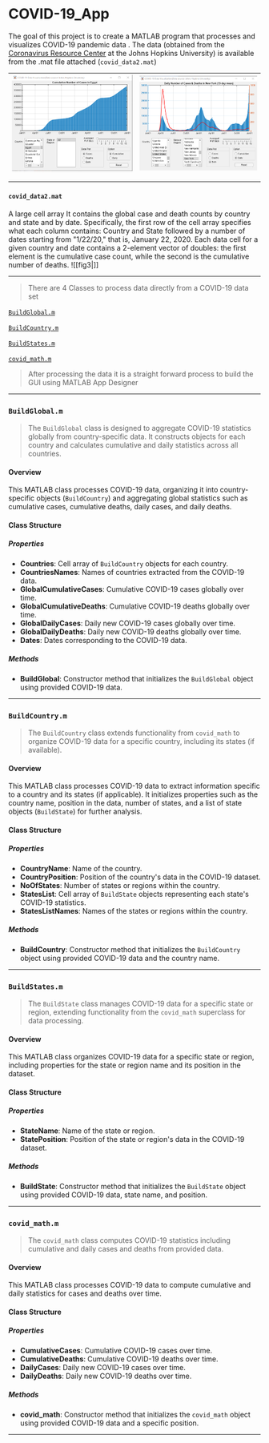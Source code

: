 # COVID-19_App

The goal of this project is to create a MATLAB program that processes and visualizes COVID-19 pandemic data . The data (obtained from the [Coronavirus Resource Center](https://coronavirus.jhu.edu/map.html) at the Johns Hopkins University) is available from the .mat file attached (`covid_data2.mat`)

| ![](https://raw.githubusercontent.com/4HMED-4YMN/COVID-19_App/main/Pasted%20image%2020240707155141.png) | ![](https://raw.githubusercontent.com/4HMED-4YMN/COVID-19_App/main/Pasted%20image%2020240707155104.png) |
| ------------------------------------ | ------------------------------------ |

---
#### `covid_data2.mat` 
A large cell array It contains the global case and death counts by country and state and by date. Specifically, the first row of the cell array specifies what each column contains: Country and State followed by a number of dates starting from "1/22/20," that is, January 22, 2020. Each data cell for a given country and date contains a 2-element vector of doubles: the first element is the cumulative case count, while the second is the cumulative number of deaths.
![[fig3|]]

---
>There are  4 Classes to process data directly from a COVID-19 data set

[`BuildGlobal.m`](#buildglobalm)

[`BuildCountry.m`](#buildcountrym)

[`BuildStates.m`](#buildstatesm)

[`covid_math.m`](#covid_mathm)

>After processing the data it is a straight forward process to build the GUI using MATLAB  App Designer 

---
### `BuildGlobal.m` 
>The `BuildGlobal` class is designed to aggregate COVID-19 statistics globally from country-specific data. It constructs objects for each country and calculates cumulative and daily statistics across all countries.

#### Overview
This MATLAB class processes COVID-19 data, organizing it into country-specific objects (`BuildCountry`) and aggregating global statistics such as cumulative cases, cumulative deaths, daily cases, and daily deaths.

#### Class Structure
##### Properties

- **Countries**: Cell array of `BuildCountry` objects for each country.
- **CountriesNames**: Names of countries extracted from the COVID-19 data.
- **GlobalCumulativeCases**: Cumulative COVID-19 cases globally over time.
- **GlobalCumulativeDeaths**: Cumulative COVID-19 deaths globally over time.
- **GlobalDailyCases**: Daily new COVID-19 cases globally over time.
- **GlobalDailyDeaths**: Daily new COVID-19 deaths globally over time.
- **Dates**: Dates corresponding to the COVID-19 data.

##### Methods

- **BuildGlobal**: Constructor method that initializes the `BuildGlobal` object using provided COVID-19 data.

---
### `BuildCountry.m`
>The `BuildCountry` class extends functionality from `covid_math` to organize COVID-19 data for a specific country, including its states (if available).

#### Overview
This MATLAB class processes COVID-19 data to extract information specific to a country and its states (if applicable). It initializes properties such as the country name, position in the data, number of states, and a list of state objects (`BuildState`) for further analysis.

#### Class Structure

##### Properties

- **CountryName**: Name of the country.
- **CountryPosition**: Position of the country's data in the COVID-19 dataset.
- **NoOfStates**: Number of states or regions within the country.
- **StatesList**: Cell array of `BuildState` objects representing each state's COVID-19 statistics.
- **StatesListNames**: Names of the states or regions within the country.

##### Methods

- **BuildCountry**: Constructor method that initializes the `BuildCountry` object using provided COVID-19 data and the country name.

---
### `BuildStates.m`
>The `BuildState` class manages COVID-19 data for a specific state or region, extending functionality from the `covid_math` superclass for data processing.

#### Overview
This MATLAB class organizes COVID-19 data for a specific state or region, including properties for the state or region name and its position in the dataset.

#### Class Structure
##### Properties

- **StateName**: Name of the state or region.
- **StatePosition**: Position of the state or region's data in the COVID-19 dataset.

##### Methods

- **BuildState**: Constructor method that initializes the `BuildState` object using provided COVID-19 data, state name, and position.

---
### `covid_math.m`
>The `covid_math` class computes COVID-19 statistics including cumulative and daily cases and deaths from provided data.

#### Overview
This MATLAB class processes COVID-19 data to compute cumulative and daily statistics for cases and deaths over time.

#### Class Structure

##### Properties

- **CumulativeCases**: Cumulative COVID-19 cases over time.
- **CumulativeDeaths**: Cumulative COVID-19 deaths over time.
- **DailyCases**: Daily new COVID-19 cases over time.
- **DailyDeaths**: Daily new COVID-19 deaths over time.

##### Methods

- **covid_math**: Constructor method that initializes the `covid_math` object using provided COVID-19 data and a specific position.

---
